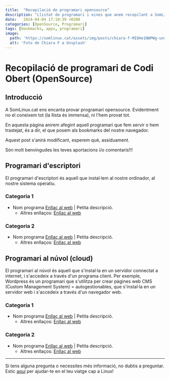 ```yaml
---
title:  "Recopilació de programari opensource"
description: "Llistat de programari i eines que anem recopilant a SomLinux.cat"
date:   2024-04-04 17:10:39 +0200
categories: [OpenSource, Programari]
tags: [bookmarks, apps, programari]
image:
  path: 'https://somlinux.cat/assets/img/posts/chiara-f-MI8He1NWPWg-unsplash.jpg'
  alt: 'Foto de Chiara F a Unsplash'
---
```


# Recopilació de programari de Codi Obert (OpenSource)

## Introducció

A SomLinux.cat ens encanta provar programari opensource. Evidentment no el coneixem tot (la llista és immensa), ni l'hem provat tot.

En aquesta pàgina anirem afegint aquell programari que fem servir o hem trastejat, és a dir, el que posem als bookmarks del nostre navegador.

Aquest post s'anirà modificant, esperem què, assiduament.

Són molt benvingudes les teves aportacions i/o comentaris!!!

## Programari d'escriptori

El programari d'escriptori és aquell que instal·lem al nostre ordinador, al nostre sistema operatiu.

### Categoria 1

- Nom programa [Enllaç al web](#) | Petita descripció. 
  - Altres enllaços: [Enllaç al web](#)

### Categoria 2

- Nom programa [Enllaç al web](#) | Petita descripció. 
  - Altres enllaços: [Enllaç al web](#)

## Programari al núvol (cloud)

El programari al núvol és aquell que s'instal·la en un servidor connectat a internet, i s'accedeix a través d'un programa client. Per exemple, Wordpress és un programari que s'utilitza per crear pàgines web CMS (Custom Management System) = autogestionables, que s'instal·la en un servidor web i s'accedeix a través d'un navegador web.

### Categoria 1

- Nom programa [Enllaç al web](#) | Petita descripció. 
  - Altres enllaços: [Enllaç al web](#)

### Categoria 2

- Nom programa [Enllaç al web](#) | Petita descripció. 
  - Altres enllaços: [Enllaç al web](#)

---

Si tens alguna pregunta o necessites més informació, no dubtis a preguntar. Estic [aquí](mailto:suport@somlinux.cat) per ajudar-te en el teu viatge cap a Linux!